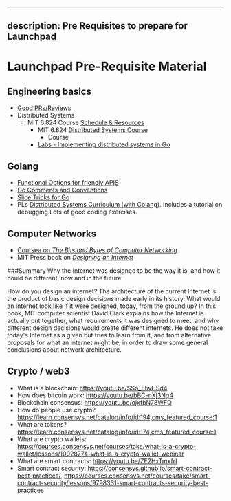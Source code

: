 
---
description: Pre Requisites to prepare for Launchpad
---
# Launchpad Pre-Requisite Material

## Engineering basics
* [Good PRs/Reviews](https://google.github.io/eng-practices/review/)
* Distributed Systems
  * MIT 6.824 Course [Schedule & Resources](https://pdos.csail.mit.edu/6.824/schedule.html)
    * MIT 6.824 [Distributed Systems Course](https://pdos.csail.mit.edu/6.824/)
      * Course
    * [Labs - Implementing distributed systems in Go](https://ipfs.io/ipfs/Qmcri6S86LuivUY4FDcM1phu5REXcFYootxn1GsRoqnFN4/)

## Golang
* [Functional Options for friendly APIS](https://dave.cheney.net/2014/10/17/functional-options-for-friendly-apis)
* [Go Comments and Conventions](https://github.com/golang/go/wiki/CodeReviewComments)
* [Slice Tricks for Go](https://github.com/golang/go/wiki/SliceTricks)
* PLs [Distributed Systems Curriculum (with Golang)](https://docs.google.com/document/d/18mlkt3JPHP2eSeDOeCE0wafnLKv95Taj0rDh0NIus3Y/edit#heading=h.l73q2rxlx59z). Includes a tutorial on debugging.Lots of good coding exercises.

## Computer Networks
* [Coursea on _The Bits and Bytes of Computer Networking_](https://www.coursera.org/learn/computer-networking)
* MIT Press book on [_Designing an Internet_](https://mitpress.mit.edu/books/designing-internet)

###Summary
Why the Internet was designed to be the way it is, and how it could be different, now and in the future.

How do you design an internet? The architecture of the current Internet is the product of basic design decisions made early in its history. What would an internet look like if it were designed, today, from the ground up? In this book, MIT computer scientist David Clark explains how the Internet is actually put together, what requirements it was designed to meet, and why different design decisions would create different internets. He does not take today's Internet as a given but tries to learn from it, and from alternative proposals for what an internet might be, in order to draw some general conclusions about network architecture.

## Crypto / web3
* What is a blockchain: https://youtu.be/SSo_EIwHSd4
* How does bitcoin work: https://youtu.be/bBC-nXj3Ng4
* Blockchain consensus: https://youtu.be/ojxfbN78WFQ
* How do people use crypto? https://learn.consensys.net/catalog/info/id:194,cms_featured_course:1
* What are tokens? https://learn.consensys.net/catalog/info/id:174,cms_featured_course:1
* What are crypto wallets: https://courses.consensys.net/courses/take/what-is-a-crypto-wallet/lessons/10028774-what-is-a-crypto-wallet-webinar
* What are smart contracts: https://youtu.be/ZE2HxTmxfrI
* Smart contract security: https://consensys.github.io/smart-contract-best-practices/, https://courses.consensys.net/courses/take/smart-contract-security/lessons/9798331-smart-contracts-security-best-practices

